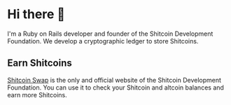 # Hi there 👋

I'm a Ruby on Rails developer and founder of the Shitcoin Development Foundation. We develop a cryptographic ledger to store Shitcoins.

## Earn Shitcoins

[Shitcoin Swap](https://www.shitcoinswap.com) is the only and official website of the Shitcoin Development Foundation. You can use it to check your Shitcoin and altcoin balances and earn more Shitcoins.
